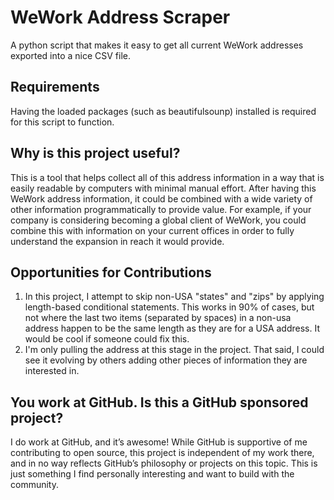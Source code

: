 # WeWork Address Scraper
A python script that makes it easy to get all current WeWork addresses exported into a nice CSV file. 

## Requirements
Having the loaded packages (such as beautifulsounp) installed is required for this script to function. 

## Why is this project useful? 
This is a tool that helps collect all of this address information in a way that is easily readable by computers with minimal manual effort. After having this WeWork address information, it could be combined with a wide variety of other information programmatically to provide value. For example, if your company is considering becoming a global client of WeWork, you could combine this with information on your current offices in order to fully understand the expansion in reach it would provide. 

## Opportunities for Contributions
1) In this project, I attempt to skip non-USA "states" and "zips" by applying length-based conditional statements. This works in 90% of cases, but not where the last two items (separated by spaces) in a non-usa address happen to be the same length as they are for a USA address. It would be cool if someone could fix this.
2) I'm only pulling the address at this stage in the project. That said, I could see it evolving by others adding other pieces of information they are interested in. 

## You work at GitHub. Is this a GitHub sponsored project?
I do work at GitHub, and it’s awesome! While GitHub is supportive of me contributing to open source, this project is independent of my work there, and in no way reflects GitHub’s philosophy or projects on this topic. This is just something I find personally interesting and want to build with the community. 
